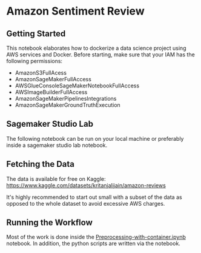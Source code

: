 # Amazon Sentiment Review

## Getting Started
This notebook elaborates how to dockerize a data science project using AWS services and Docker.
Before starting, make sure that your IAM has the following permissions:
- AmazonS3FullAcess
- AmazonSageMakerFullAccess
- AWSGlueConsoleSageMakerNotebookFullAccess
- AWSImageBuilderFullAccess
- AmazonSageMakerPipelinesIntegrations
- AmazonSageMakerGroundTruthExecution

## Sagemaker Studio Lab
The following notebook can be run on your local machine or preferably inside a sagemaker studio lab notebook.

## Fetching the Data

The data is available for free on Kaggle:
https://www.kaggle.com/datasets/kritanjalijain/amazon-reviews

It's highly recommended to start out small with a subset of the data as opposed to the whole dataset to avoid excessive AWS charges.

## Running the Workflow

Most of the work is done inside the [Preprocessing-with-container.ipynb](https://github.com/NadimKawwa/amazon-review-docker/blob/main/Preprocessing-with-container.ipynb) notebook. In addition, the python scripts are written via the notebook.

